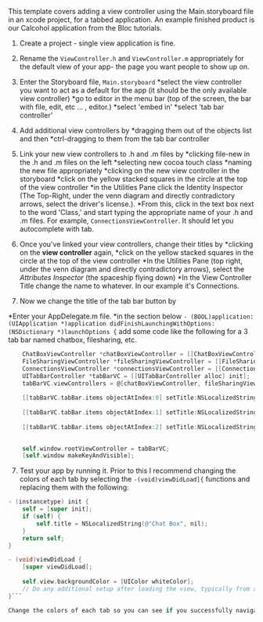 This template covers adding a view controller using the Main.storyboard file in an xcode project, for a tabbed application. An example finished product is our Calcohol application from the Bloc tutorials. 

1. Create a project - single view application is fine.

2. Rename the `ViewController.h` and `ViewController.m` appropriately for the default view of your app- the page you want people to show up on.

3. Enter the Storyboard file, `Main.storyboard`
  *select the view controller you want to act as a default for the app (it should be the only available view controller) 
  *go to editor in the menu bar (top of the screen, the bar with file, edit, etc … , editor.)
  *select 'embed in'
  *select 'tab bar controller'

4. Add additional view controllers by 
  *dragging them out of the objects list and then 
  *ctrl-dragging to them from the tab bar controller

5. Link your new view controllers to .h and .m files by
  *clicking file-new in the .h and .m files on the left
  *selecting new cocoa touch class
  *naming the new file appropriately
  *clicking on the new view controller in the storyboard
  *click on the yellow stacked squares in the circle at the top of the view controller
  *in the Utilities Pane click the Identity Inspector (The Top-Right, under the venn diagram and directly contradictory arrows, select the driver's license.). 
  *From this, click in the text box next to the word 'Class,' and start typing the appropriate name of your .h and .m files. For example, `ConnectionsViewController`. It should let you autocomplete with tab.

5. Once you've linked your view controllers, change their titles by
  *clicking on the __view controller__ again, 
  *click on the yellow stacked squares in the circle at the top of the view controller
  *In the Utilities Pane (top right, under the venn diagram and directly contradictory arrows), select the *Attributes Inspector* (the spaceship flying down)
  *In the View Controller Title change the name to whatever. In our example it's Connections. 


6. Now we change the title of the tab bar button by 


  *Enter your AppDelegate.m file.
  *in the section below `- (BOOL)application:(UIApplication *)application didFinishLaunchingWithOptions:(NSDictionary *)launchOptions {` add some code like the following for a 3 tab bar named chatbox, filesharing, etc. 

```objective-c
    ChatBoxViewController *chatBoxViewController = [[ChatBoxViewController alloc] init];
    FileSharingViewController *fileSharingViewController = [[FileSharingViewController alloc] init];
    ConnectionsViewController *connectionsViewController = [[ConnectionsViewController alloc] init];
    UITabBarController *tabBarVC = [[UITabBarController alloc] init];
    tabBarVC.viewControllers = @[chatBoxViewController, fileSharingViewController, connectionsViewController];
    
    [[tabBarVC.tabBar.items objectAtIndex:0] setTitle:NSLocalizedString(@"Chat Box", @"comment")];
    
    [[tabBarVC.tabBar.items objectAtIndex:1] setTitle:NSLocalizedString(@"File Sharing", @"comment")];
    
    [[tabBarVC.tabBar.items objectAtIndex:2] setTitle:NSLocalizedString(@"Connections", @"comment")];

    
    self.window.rootViewController = tabBarVC;
    [self.window makeKeyAndVisible];
```

7. Test your app by running it. Prior to this I recommend changing the colors of each tab by selecting the `-(void)viewDidLoad]{` functions and replacing them with the following:
```objective-c
- (instancetype) init {
    self = [super init];
    if (self) {
        self.title = NSLocalizedString(@"Chat Box", nil);
    }
    return self;
}

- (void)viewDidLoad {
    [super viewDidLoad];
    
    self.view.backgroundColor = [UIColor whiteColor];
    // Do any additional setup after loading the view, typically from a nib.
}```

Change the colors of each tab so you can see if you successfully navigate around. whiteColor to redColor, blueColor, etc. 
